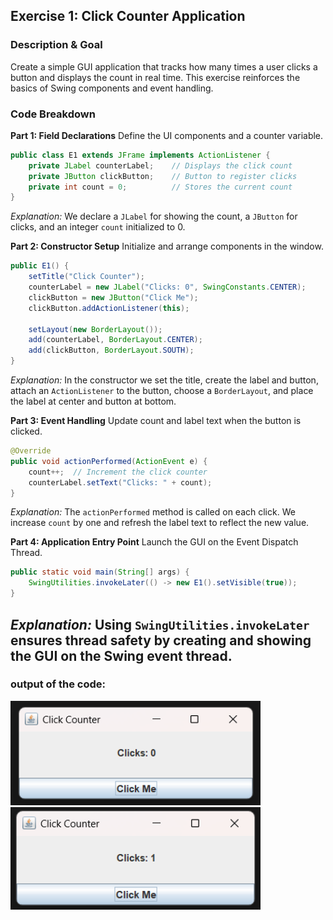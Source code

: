 ## Exercise 1: Click Counter Application

### Description & Goal

Create a simple GUI application that tracks how many times a user clicks a button and displays the count in real time. This exercise reinforces the basics of Swing components and event handling.

### Code Breakdown

**Part 1: Field Declarations**
Define the UI components and a counter variable.

```java
public class E1 extends JFrame implements ActionListener {
    private JLabel counterLabel;    // Displays the click count
    private JButton clickButton;    // Button to register clicks
    private int count = 0;          // Stores the current count
}
```

*Explanation:* We declare a `JLabel` for showing the count, a `JButton` for clicks, and an integer `count` initialized to 0.

**Part 2: Constructor Setup**
Initialize and arrange components in the window.

```java
public E1() {
    setTitle("Click Counter");
    counterLabel = new JLabel("Clicks: 0", SwingConstants.CENTER);
    clickButton = new JButton("Click Me");
    clickButton.addActionListener(this);

    setLayout(new BorderLayout());
    add(counterLabel, BorderLayout.CENTER);
    add(clickButton, BorderLayout.SOUTH);
}
```

*Explanation:* In the constructor we set the title, create the label and button, attach an `ActionListener` to the button, choose a `BorderLayout`, and place the label at center and button at bottom.

**Part 3: Event Handling**
Update count and label text when the button is clicked.

```java
@Override
public void actionPerformed(ActionEvent e) {
    count++;  // Increment the click counter
    counterLabel.setText("Clicks: " + count);
}
```

*Explanation:* The `actionPerformed` method is called on each click. We increase `count` by one and refresh the label text to reflect the new value.

**Part 4: Application Entry Point**
Launch the GUI on the Event Dispatch Thread.

```java
public static void main(String[] args) {
    SwingUtilities.invokeLater(() -> new E1().setVisible(true));
}
```

*Explanation:* Using `SwingUtilities.invokeLater` ensures thread safety by creating and showing the GUI on the Swing event thread.
---
### output of the code:

<img src="./images/img-1-1.png" alt="..." width="400"/>
<img src="./images/img-1-2.png" alt="..." width="400"/>
